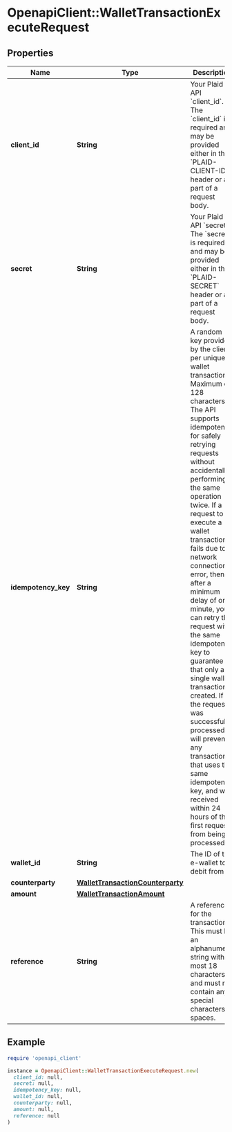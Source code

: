 # OpenapiClient::WalletTransactionExecuteRequest

## Properties

| Name | Type | Description | Notes |
| ---- | ---- | ----------- | ----- |
| **client_id** | **String** | Your Plaid API &#x60;client_id&#x60;. The &#x60;client_id&#x60; is required and may be provided either in the &#x60;PLAID-CLIENT-ID&#x60; header or as part of a request body. | [optional] |
| **secret** | **String** | Your Plaid API &#x60;secret&#x60;. The &#x60;secret&#x60; is required and may be provided either in the &#x60;PLAID-SECRET&#x60; header or as part of a request body. | [optional] |
| **idempotency_key** | **String** | A random key provided by the client, per unique wallet transaction. Maximum of 128 characters.  The API supports idempotency for safely retrying requests without accidentally performing the same operation twice. If a request to execute a wallet transaction fails due to a network connection error, then after a minimum delay of one minute, you can retry the request with the same idempotency key to guarantee that only a single wallet transaction is created. If the request was successfully processed, it will prevent any transaction that uses the same idempotency key, and was received within 24 hours of the first request, from being processed. |  |
| **wallet_id** | **String** | The ID of the e-wallet to debit from |  |
| **counterparty** | [**WalletTransactionCounterparty**](WalletTransactionCounterparty.md) |  |  |
| **amount** | [**WalletTransactionAmount**](WalletTransactionAmount.md) |  |  |
| **reference** | **String** | A reference for the transaction. This must be an alphanumeric string with at most 18 characters and must not contain any special characters or spaces. |  |

## Example

```ruby
require 'openapi_client'

instance = OpenapiClient::WalletTransactionExecuteRequest.new(
  client_id: null,
  secret: null,
  idempotency_key: null,
  wallet_id: null,
  counterparty: null,
  amount: null,
  reference: null
)
```

